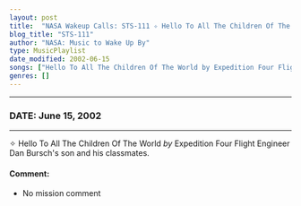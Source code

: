 ```yaml
---
layout: post
title:  "NASA Wakeup Calls: STS-111 ✧ Hello To All The Children Of The World by Expedition Four Flight Engineer Dan Bursch's son and his classmates. ✫ June 15, 2002"
blog_title: "STS-111"
author: "NASA: Music to Wake Up By"
type: MusicPlaylist
date_modified: 2002-06-15
songs: ["Hello To All The Children Of The World by Expedition Four Flight Engineer Dan Bursch's son and his classmates."]
genres: []
---
```


----
### DATE: June 15, 2002
----
✧ Hello To All The Children Of The World *by* Expedition Four Flight Engineer Dan Bursch's son and his classmates.  

#### Comment:
* No mission comment



<br/>
<center>
	<a target="_blank"
	   href="https://twitter.com/intent/tweet?hashtags=Space,NASA,Playlist,NASAWakeupCalls,SpaceProgram&text=🚀 {{ page.author}}, {{ page.title }}. {{ site.url }}{{ page.url }}&via=nasawakeupcalls"><i class="fab fa-twitter" title="Tweet this page" alt="Tweet this page" style="font-size: 1.3em;"></i></a>
	&nbsp; 	<i class="fas fa-user-astronaut" style="font-size: 1.5em;"></i> &nbsp;
    <a id="custom_amazon_link"
       type="amzn" search="#"
       category="popular music">
    <i class="fab fa-amazon" style="font-size: 1.3em;"></i></a>
</center>

<!-- Randomly resolve an individual entry from a song array -->
<script src="/assets/javascript/seedrandom.min.js"></script>
<script>
  var wake_me_up = ["Hello To All The Children Of The World by Expedition Four Flight Engineer Dan Bursch's son and his classmates."];
  var prng = new Math.seedrandom();
  function randomSong() {
    song = wake_me_up[Math.floor(Math.random() * wake_me_up.length)];
    var amazon_link = document.getElementById("custom_amazon_link");
    amazon_link.setAttribute("search", song);
  }
  window.onload = randomSong();
</script>

